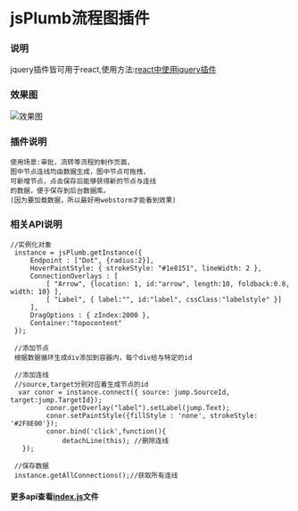 # jsPlumb流程图插件
<!-- 说明 -->
### 说明
jquery插件皆可用于react,使用方法:[react中使用jquery插件](https://github.com/liubin915249126/react-study/tree/master/jquery%20in%20react)

### 效果图
![效果图](https://github.com/liubin915249126/javascript/blob/master/jsplumb/image/index.png)

### 插件说明
    使用场景:审批，流转等流程的制作页面，
    图中节点连线均由数据生成，图中节点可拖拽，
    可新增节点，点击保存后能够获得新的节点与连线
    的数据，便于保存到后台数据库。
    (因为要加载数据，所以最好用webstorm才能看到效果)
### 相关API说明
   ```
   //实例化对象
    instance = jsPlumb.getInstance({      
        Endpoint : ["Dot", {radius:2}],
        HoverPaintStyle: { strokeStyle: "#1e8151", lineWidth: 2 },
        ConnectionOverlays : [
            [ "Arrow", {location: 1, id:"arrow", length:10, foldback:0.8, width: 10} ],
            [ "Label", { label:"", id:"label", cssClass:"labelstyle" }]
        ],
        DragOptions : { zIndex:2000 },
        Container:"topocontent"
    });

    //添加节点
    根据数据循环生成div添加到容器内，每个div给与特定的id

    //添加连线
    //source,target分别对应着生成节点的id
     var conor = instance.connect({ source: jump.SourceId, target:jump.TargetId});
            conor.getOverlay("label").setLabel(jump.Text);
            conor.setPaintStyle({fillStyle : 'none', strokeStyle: '#2F8E00'});
            conor.bind('click',function(){
                detachLine(this); //删除连线
      });

    //保存数据
    instance.getAllConnections();//获取所有连线 

  ```  
  #### 更多api查看[index.js](https://github.com/liubin915249126/javascript/blob/master/jsplumb/js/index.js)文件
     